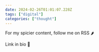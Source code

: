 ```yaml
---
date: 2024-02-26T01:01:07.228Z
tags: ["digital"]
categories: ["thought"]
---
```

For my spicier content, follow me on RSS 🌶️ 

Link in bio 💋
